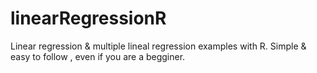 # linearRegressionR

Linear regression & multiple lineal regression examples with R. Simple & easy to follow , even if you are a begginer.
